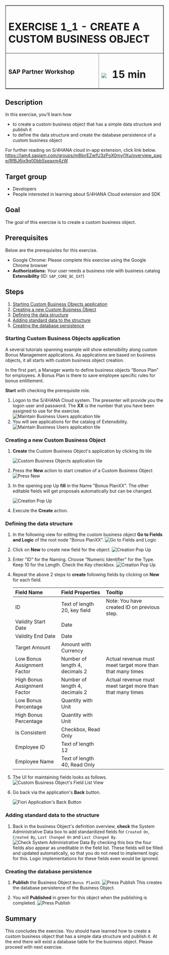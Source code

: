 <table width=100% border=>
<tr><td colspan=2><h1>EXERCISE 1_1 - CREATE A CUSTOM BUSINESS OBJECT</h1></td></tr>
<tr><td><h3>SAP Partner Workshop</h3></td><td><h1><img src="images/clock.png"> &nbsp;15 min</h1></td></tr>
</table>


## Description
In this exercise, you’ll learn how 

* to create a custom business object that has a simple data structure and publish it
* to define the data structure and create the database persistence of a custom business object


For further reading on S/4HANA cloud in-app extension, click link below.
<https://jam4.sapjam.com/groups/m8lprEZwfU3zPoX0myj1Xu/overview_page/RfBJ6ix9q00bbSseaxm4zW>


## Target group

* Developers
* People interested in learning about S/4HANA Cloud extension and SDK  


## Goal

The goal of this exercise is to create a custom business object.


## Prerequisites
  
Below are the prerequisites for this exercise.

* Google Chrome: Please complete this exercise using the Google Chrome browser
* **Authorizations:** Your user needs a business role with business catalog **Extensibility** (ID: `SAP_CORE_BC_EXT`)


## Steps

1. [Starting Custom Business Objects application](#starting-custom-business-objects-application)
1. [Creating a new Custom Business Object](#creating-a-new-custom-business-object)
1. [Defining the data structure](#defining-the-data-structure)
1. [Adding standard data to the structure](#Adding-standard-data-to-the-structure)
1. [Creating the database persistence](#creating-the-database-persistence)



### <a name="starting-custom-business-objects-application"></a> Starting Custom Business Objects application

A several tutorials spanning example will show extensibility along custom Bonus Management applications.
As applications are based on business objects, it all starts with custom business object creation.

In the first part, a Manager wants to define business objects "Bonus Plan" for employees. A Bonus Plan is there to save employee specific rules for bonus entitlement.

**Start** with checking the prerequisite role.

1. Logon to the S/4HANA Cloud system.  The presenter will provide you the logon user and password.  The **XX** is the number that you have been assigned to use for the exercise. ![Maintain Business Users application tile](images/1.png)
1. You will see applications for the catalog of Extensibility.  ![Maintain Business Users application tile](images/2.png)

### <a name="creating-a-new-custom-business-object"></a> Creating a new Custom Business Object

1. **Create** the Custom Business Object's application by clicking its tile 

	![Custom Business Objects application tile](images/3.png)
1. Press the **New** action to start creation of a Custom Business Object  ![Press New](images/4.png)
1. In the opening pop Up **fill** in the Name "Bonus PlanXX". The other editable fields will get proposals automatically but can be changed.  

	![Creation Pop Up](images/5.png) 
1. Execute the **Create** action.

### <a name="defining-the-data-structure"></a> Defining the data structure

1. In the following view for editing the custom business object **Go to Fields and Logic** of the root node "Bonus PlanXX".  ![Go to Fields and Logic](images/6.png) 
1. Click on **New** to create new field for the object. ![Creation Pop Up](images/7.png) 
1. Enter "ID" for the Naming. Choose "Numeric Identifier" for the Type. Keep 10 for the Length. Check the Key checkbox. ![Creation Pop Up](images/8.png)
1. Repeat the above 2 steps to **create** following fields by clicking on **New** for each field.

	| Field Name     | Field Properties             | Tooltip     |
	| :------------- | :--------------------------- | :-----------|
	| ID             | Text of length 20, key field |Note: You have created ID on previous step.|   
	| Validity Start Date | Date    | |
	| Validity End Date | Date | |   
	| Target Amount | Amount with Currency | |   
	| Low Bonus Assignment Factor | Number of length 4, decimals 2 | Actual revenue must meet target more than that many times |
	| High Bonus Assignment Factor | Number of length 4, decimals 2 | Actual revenue must meet target more than that many times |
	| Low Bonus Percentage | Quantity with Unit | |   
	| High Bonus Percentage | Quantity with Unit  | |
	| Is Consistent | Checkbox, Read Only  | |
	| Employee ID | Text of length 12  | |
	| Employee Name | Text of length 40, Read Only   | |

1. The UI for maintaining fields looks as follows. ![Custom Business Object's Field List View](images/9.png)
1. Go back via the application's **Back** button. 

	![Fiori Application's Back Button](images/10.png) 


### <a name="Adding-standard-data-to-the-structure"></a> Adding standard data to the structure

1. Back in the business Object's definition overview, **check** the System Administrative Data box to add standardized fields for `Created On`, `Created By`, `Last Changed On` and `Last Changed By`.  ![Check System Administrative Data](images/11.png)
	By checking this box the four fields also appear as uneditable in the field list.  These fields will be filled and updated automatically, so that you do not need to implement logic for this. Logic implementations for these fields even would be ignored.

### <a name="creating-the-database-persistence"></a> Creating the database persistence

1. **Publish** the Business Object `Bonus PlanXX`.  ![Press Publish](images/12.png)
	This creates the database persistence of the Business Object.
	
1. You will **Published** in green for this object when the publishing is completed. ![Press Publish](images/14.png)


## Summary
This concludes the exercise. You should have learned how to create a custom business object that has a simple data structure and publish it. At the end there will exist a database table for the business object. Please proceed with next exercise.
